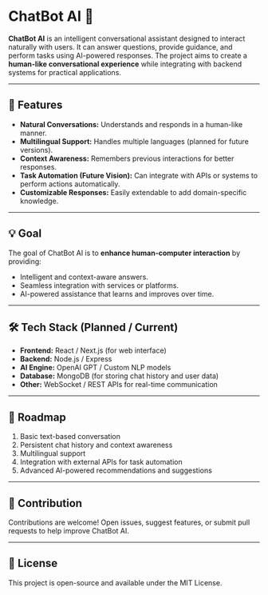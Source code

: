 # ChatBot AI 🤖

**ChatBot AI** is an intelligent conversational assistant designed to interact naturally with users. It can answer questions, provide guidance, and perform tasks using AI-powered responses. The project aims to create a **human-like conversational experience** while integrating with backend systems for practical applications.

---

## 🌟 Features

- **Natural Conversations:** Understands and responds in a human-like manner.  
- **Multilingual Support:** Handles multiple languages (planned for future versions).  
- **Context Awareness:** Remembers previous interactions for better responses.  
- **Task Automation (Future Vision):** Can integrate with APIs or systems to perform actions automatically.  
- **Customizable Responses:** Easily extendable to add domain-specific knowledge.  

---

## 💡 Goal

The goal of ChatBot AI is to **enhance human-computer interaction** by providing:  
- Intelligent and context-aware answers.  
- Seamless integration with services or platforms.  
- AI-powered assistance that learns and improves over time.  

---

## 🛠 Tech Stack (Planned / Current)

- **Frontend:** React / Next.js (for web interface)  
- **Backend:** Node.js / Express  
- **AI Engine:** OpenAI GPT / Custom NLP models  
- **Database:** MongoDB (for storing chat history and user data)  
- **Other:** WebSocket / REST APIs for real-time communication  

---

## 🚀 Roadmap

1. Basic text-based conversation  
2. Persistent chat history and context awareness  
3. Multilingual support  
4. Integration with external APIs for task automation  
5. Advanced AI-powered recommendations and suggestions  

---

## 🔗 Contribution

Contributions are welcome! Open issues, suggest features, or submit pull requests to help improve ChatBot AI.  

---

## 📌 License

This project is open-source and available under the MIT License.
